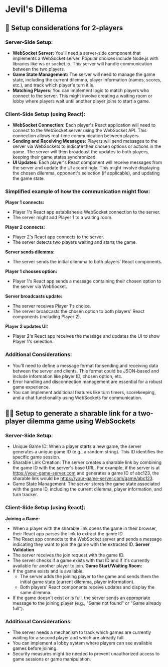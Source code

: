 # Jevil's Dillema

## 👥 Setup considerations for 2-players

### Server-Side Setup:

- **WebSocket Server:** You'll need a server-side component that implements a WebSocket server. Popular choices include Node.js with libraries like ws or socket.io. This server will handle communication between the two players.
- **Game State Management:** The server will need to manage the game state, including the current dilemma, player information (names, scores, etc.), and track which player's turn it is.
- **Matching Players:** You can implement logic to match players who connect to the server. This might involve creating a waiting room or lobby where players wait until another player joins to start a game.

### Client-Side Setup (using React):

- **WebSocket Connection:** Each player's React application will need to connect to the WebSocket server using the WebSocket API. This connection allows real-time communication between players.
- **Sending and Receiving Messages:** Players will send messages to the server via WebSockets to indicate their chosen options or actions in the game. The server will then broadcast the updates to both players, keeping their game states synchronized.
- **UI Updates:** Each player's React component will receive messages from the server and update the UI accordingly. This might involve displaying the chosen dilemma, opponent's selection (if applicable), and updating the game state.

### Simplified example of how the communication might flow:

**Player 1 connects:**

- Player 1's React app establishes a WebSocket connection to the server.
- The server might add Player 1 to a waiting room.

**Player 2 connects:**

- Player 2's React app connects to the server.
- The server detects two players waiting and starts the game.

**Server sends dilemma:**

- The server sends the initial dilemma to both players' React components.

**Player 1 chooses option:**

- Player 1's React app sends a message containing their chosen option to the server via WebSocket.

**Server broadcasts update:**

- The server receives Player 1's choice.
- The server broadcasts the chosen option to both players' React components (including Player 2).

**Player 2 updates UI:**

- Player 2's React app receives the message and updates the UI to show Player 1's selection.

### Additional Considerations:

- You'll need to define a message format for sending and receiving data between the server and clients. This format could be JSON-based and include information like player ID, chosen option, etc.
- Error handling and disconnection management are essential for a robust game experience.
- You can implement additional features like turn timers, scorekeeping, and a chat functionality using WebSockets for communication.

## 📱📲 Setup to generate a sharable link for a two-player dilemma game using WebSockets

### Server-Side Setup:

- Unique Game ID: When a player starts a new game, the server generates a unique game ID (e.g., a random string). This ID identifies the specific game session.
- Sharable Link Creation: The server creates a sharable link by combining the game ID with the server's base URL. For example, if the server is at https://your-game-server.com and generates a game ID of abc123, the sharable link would be https://your-game-server.com/game/abc123.
- Game State Management: The server stores the game state associated with the game ID, including the current dilemma, player information, and turn tracker.

### Client-Side Setup (using React):

**Joining a Game:**
- When a player with the sharable link opens the game in their browser, their React app parses the link to extract the game ID.
- The React app connects to the WebSocket server and sends a message indicating they want to join the game with the extracted ID.
**Server Validation**
- The server receives the join request with the game ID.
- The server checks if a game exists with that ID and if it's currently available for another player to join.
**Game Start/Waiting Room:**
- If the game exists and is available:
  - The server adds the joining player to the game and sends them the initial game state (current dilemma, player information).
  - Both players' React components receive updates and display the same dilemma.
- If the game doesn't exist or is full, the server sends an appropriate message to the joining player (e.g., "Game not found" or "Game already full").

### Additional Considerations:

- The server needs a mechanism to track which games are currently waiting for a second player and which are already full.
- You can implement a lobby system where players can see available games before joining.
- Security measures might be needed to prevent unauthorized access to game sessions or game manipulation.

